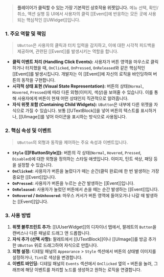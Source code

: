 > **플레이어가 클릭할 수 있는 가장 기본적인 상호작용 위젯입니다.** 메뉴 선택, 확인/취소, 액션 실행 등 UI에서 사용자의 클릭 [[Event]]에 반응하는 모든 곳에 사용되는 핵심적인 [[UWidget]]입니다.

### **1. 주요 역할 및 책임**
> `UButton`은 사용자의 클릭과 터치 입력을 감지하고, 이에 대한 시각적 피드백을 제공하며, 관련된 [[Event]]를 발생시키는 역할을 합니다.
* **클릭 이벤트 처리 (Handling Click Events):**
    사용자가 버튼 영역을 마우스로 클릭하거나 터치했을 때, `OnClicked`, `OnPressed`, `OnReleased`와 같은 핵심적인 [[Event]]를 발생시킵니다. 개발자는 이 [[Event]]에 자신의 로직을 바인딩하여 버튼의 동작을 구현합니다.
* **시각적 상태 표현 (Visual State Representation):**
    버튼의 상태(`Normal`, `Hovered`, `Pressed`)에 따라 다른 외형(이미지, 색상)을 보여줄 수 있습니다. 이를 통해 사용자에게 버튼이 현재 어떤 상태인지 직관적으로 알려줍니다.
* **자식 위젯 포함 (Containing Child Widgets):**
    `UButton`은 내부에 다른 위젯을 자식으로 가질 수 있습니다. 보통 [[UTextBlock]]을 넣어 버튼의 텍스트를 표시하거나, [[UImage]]를 넣어 아이콘을 표시하는 방식으로 사용됩니다.

### **2. 핵심 속성 및 이벤트**
> `UButton`의 외형과 동작을 제어하는 주요 속성과 이벤트입니다.
* **`Style` ([[FButtonStyle]]):**
    버튼의 각 상태(`Normal`, `Hovered`, `Pressed`, `Disabled`)에 대한 외형을 정의하는 스타일 애셋입니다. 이미지, 틴트 색상, 패딩 등을 설정할 수 있습니다.
* **`OnClicked`:**
    사용자가 버튼을 눌렀다가 떼는 순간(클릭 완료)에 한 번 발생하는 가장 중요한 [[Event]]입니다.
* **`OnPressed`:**
    사용자가 버튼을 누르는 순간 발생하는 [[Event]]입니다.
* **`OnReleased`:**
    사용자가 눌렀던 버튼에서 손을 떼는 순간 발생하는 [[Event]]입니다.
* **`OnHovered` / `OnUnhovered`:**
    마우스 커서가 버튼 영역에 들어오거나 나갈 때 발생하는 [[Event]]입니다.

### **3. 사용 방법**
1.  **위젯 블루프린트 추가:** [[UUserWidget]]의 디자이너 탭에서, 팔레트의 `Button`을 캔버스나 다른 패널로 드래그 앤 드롭합니다.
2.  **자식 추가 (선택 사항):** 팔레트에서 [[UTextBlock]]이나 [[UImage]]를 방금 추가한 `UButton` 위로 드래그하여 자식으로 만듭니다.
3.  **외형 설정:** 디테일 패널의 `Appearance` > `Style` 섹션에서 버튼의 상태별 이미지를 설정하거나, `Tint`로 색상을 변경합니다.
4.  **이벤트 바인딩:** 디테일 패널의 `Events` 섹션에서 `OnClicked` 옆의 `+` 버튼을 눌러, 그래프에 해당 이벤트를 처리할 노드를 생성하고 원하는 로직을 연결합니다.